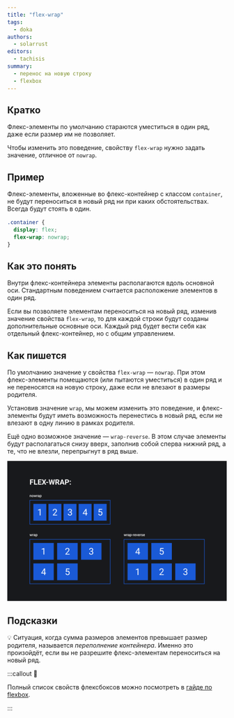 ```yaml
---
title: "flex-wrap"
tags:
  - doka
authors:
  - solarrust
editors:
  - tachisis
summary:
  - перенос на новую строку
  - flexbox
---
```


## Кратко

Флекс-элементы по умолчанию стараются уместиться в один ряд, даже если размер им не позволяет.

Чтобы изменить это поведение, свойству `flex-wrap` нужно задать значение, отличное от `nowrap`.

## Пример

Флекс-элементы, вложенные во флекс-контейнер с классом `container`, не будут переноситься в новый ряд ни при каких обстоятельствах. Всегда будут стоять в один.

```css
.container {
  display: flex;
  flex-wrap: nowrap;
}
```

## Как это понять

Внутри флекс-контейнера элементы располагаются вдоль основной оси. Стандартным поведением считается расположение элементов в один ряд.

Если вы позволяете элементам переноситься на новый ряд, изменив значение свойства `flex-wrap`, то для каждой строки будут созданы дополнительные основные оси. Каждый ряд будет вести себя как отдельный флекс-контейнер, но с общим управлением.

## Как пишется

По умолчанию значение у свойства `flex-wrap` — `nowrap`. При этом флекс-элементы помещаются (или пытаются уместиться) в один ряд и не переносятся на новую строку, даже если не влезают в размеры родителя.

Установив значение `wrap`, мы можем изменить это поведение, и флекс-элементы будут иметь возможность перенестись в новый ряд, если не влезают в одну линию в рамках родителя.

Ещё одно возможное значение — `wrap-reverse`. В этом случае элементы будут располагаться снизу вверх, заполнив собой сперва нижний ряд, а те, что не влезли, перепрыгнут в ряд выше.

![Пример свойства flex-wrap](images/1.png)

## Подсказки

💡 Ситуация, когда сумма размеров элементов превышает размер родителя, называется _переполнение контейнера_. Именно это произойдёт, если вы не разрешите флекс-элементам переноситься на новый ряд.

:::callout 📝

Полный список свойств флексбоксов можно посмотреть в [гайде по flexbox](/css/articles/flexbox-guide/).

:::
